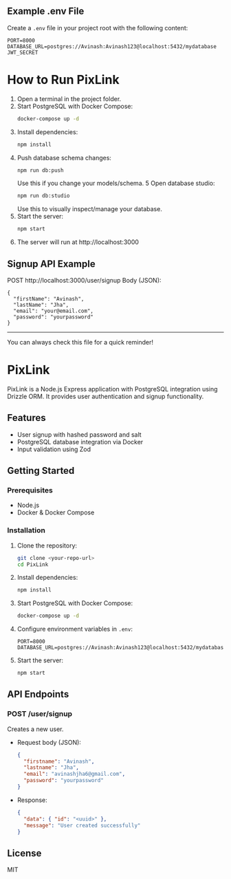 ## Example .env File

Create a `.env` file in your project root with the following content:
```
PORT=8000
DATABASE_URL=postgres://Avinash:Avinash123@localhost:5432/mydatabase
JWT_SECRET
```


# How to Run PixLink

1. Open a terminal in the project folder.
2. Start PostgreSQL with Docker Compose:
   ```sh
   docker-compose up -d
   ```
3. Install dependencies:
   ```sh
   npm install
   ```
4. Push database schema changes:
   ```sh
   npm run db:push
   ```
   Use this if you change your models/schema.
5 Open database studio:
   ```sh
   npm run db:studio
   ```
   Use this to visually inspect/manage your database.
6. Start the server:
   ```sh
   npm start
   ```
7. The server will run at http://localhost:3000

## Signup API Example
POST http://localhost:3000/user/signup
Body (JSON):
```
{
  "firstName": "Avinash",
  "lastName": "Jha",
  "email": "your@email.com",
  "password": "yourpassword"
}
```

---
You can always check this file for a quick reminder!
# PixLink

PixLink is a Node.js Express application with PostgreSQL integration using Drizzle ORM. It provides user authentication and signup functionality.

## Features
- User signup with hashed password and salt
- PostgreSQL database integration via Docker
- Input validation using Zod

## Getting Started

### Prerequisites
- Node.js
- Docker & Docker Compose

### Installation
1. Clone the repository:
   ```sh
   git clone <your-repo-url>
   cd PixLink
   ```
2. Install dependencies:
   ```sh
   npm install
   ```
3. Start PostgreSQL with Docker Compose:
   ```sh
   docker-compose up -d
   ```
4. Configure environment variables in `.env`:
   ```env
   PORT=8000
   DATABASE_URL=postgres://Avinash:Avinash123@localhost:5432/mydatabase
   ```
5. Start the server:
   ```sh
   npm start
   ```

## API Endpoints

### POST /user/signup
Creates a new user.
- Request body (JSON):
  ```json
  {
    "firstname": "Avinash",
    "lastname": "Jha",
    "email": "avinashjha6@gmail.com",
    "password": "yourpassword"
  }
  ```
- Response:
  ```json
  {
    "data": { "id": "<uuid>" },
    "message": "User created successfully"
  }
  ```

## License
MIT




